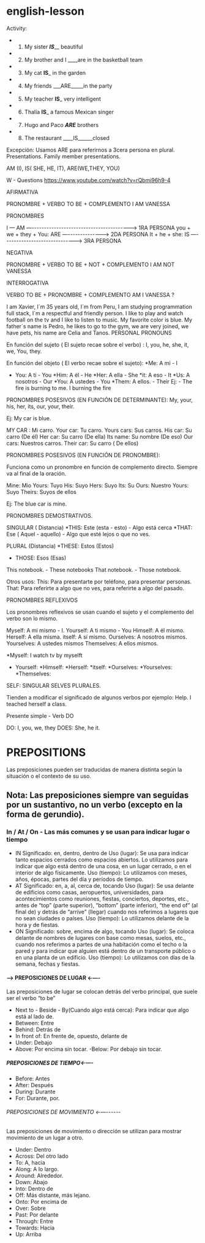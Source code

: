 # english-lesson
Activity: 
- 1. My sister ___IS_____ beautiful
- 2. My brother and I ____are in the basketball team 
- 3. My cat ____IS_____ in the garden
- 4. My friends ___ARE_____in the party 
- 5. My teacher ____IS_____ very intelligent
- 6. Thalía __IS___ a famous Mexican singer
- 7. Hugo and Paco ___ARE___ brothers 
- 8. The restaurant ____IS______closed

Excepción: Usamos ARE para referirnos a 3cera persona en plural.
Presentations. 
Family member presentations.

AM (I), IS( SHE, HE, IT), ARE(WE,THEY, YOU)


W -  Questions 
https://www.youtube.com/watch?v=rQbmi96h9-4 


AFIRMATIVA 

PRONOMBRE + VERBO TO BE + COMPLEMENTO 
       I                            AM                  VANESSA

PRONOMBRES

I — AM   —----------------------------------------> 1RA PERSONA
you + we + they + You: ARE —--------------> 2DA PERSONA
It + he + she: IS —-----------------------------> 3RA PERSONA

NEGATIVA 

PRONOMBRE + VERBO TO BE + NOT + COMPLEMENTO 
        I                         AM                 NOT    VANESSA

INTERROGATIVA

VERBO TO BE + PRONOMBRE + COMPLEMENTO 
         AM                        I                      VANESSA ?

I am Xavier, I´m 35 years old, I´m from Peru, I am studying programmation full stack, I´m a respectful and friendly person. I like to play and watch football on the tv  and I like to listen to music. My favorite color is blue. My father´s name is Pedro, he likes to go to the gym, we are very joined, we have pets, his name are Celia and Tanos.
PERSONAL PRONOUNS

En función del sujeto ( El sujeto recae sobre el verbo) : I, you, he, she, it, we, You, they.

En función del objeto ( El verbo recae sobre el sujeto): 
*Me: A mi  - I
* You: A ti - You
*Him:  A él - He
*Her: A ella - She
*it: A eso - It
*Us: A nosotros - Our
*You:  A ustedes - You
*Them: A ellos. - Their
Ej: - The fire is burning to me.
I burning the fire


PRONOMBRES POSESIVOS (EN FUNCIÓN DE DETERMINANTE): My, your, his, her, its, our, your, their.
 
Ej: My car is blue.

MY CAR : Mi carro.
Your car: Tu carro.
Yours cars: Sus carros.
His car: Su carro (De él)
Her car: Su carro (De ella)
Its name: Su nombre (De eso)
Our cars: Nuestros carros. 
Their car: Su carro ( De ellos)



PRONOMBRES POSESIVOS (EN FUNCIÓN DE PRONOMBRE):

 Funciona como un pronombre en función de complemento directo. Siempre va al final de la oración.

Mine: Mio
Yours: Tuyo
His: Suyo
Hers: Suyo
Its: Su
Ours: Nuestro
Yours: Suyo 
Theirs: Suyos de ellos

Ej: The blue car is mine. 


PRONOMBRES DEMOSTRATIVOS.
 
SINGULAR ( Distancia)
*THIS: Este (esta - esto) - Algo está cerca
*THAT: Ese ( Aquel - aquello) - Algo que esté lejos o que no ves.

PLURAL (Distancia)
*THESE: Estos (Estos)
* THOSE: Esos (Esas)

This notebook. - These notebooks
That notebook. - Those notebook.

Otros usos: 
This: Para presentarte por teléfono, para presentar personas.
That: Para referirte a algo que no ves, para referirte a algo del pasado.

PRONOMBRES REFLEXIVOS 

Los pronombres reflexivos se usan cuando el sujeto y el complemento del verbo son lo mismo.

Myself: A mi mismo - I.
Yourself: A ti mismo - You
Himself:  A él mismo.
Herself: A ella misma.
itself:  A sí mismo.
Ourselves: A nosotros mismos.
Yourselves: A ustedes mismos
Themselves: A ellos mismos. 


*Myself: I watch tv by myselft
* Yourself:
*Himself:
*Herself:
*itself:
*Ourselves:
*Yourselves:
*Themselves:

SELF: SINGULAR 
SELVES PLURALES.

Tienden a modificar el significado de  algunos verbos por ejemplo: Help. 
 I teached herself a class.

Presente simple - Verb DO

DO: I, you, we, they
DOES: She, he it. 


# PREPOSITIONS

Las preposiciones pueden ser traducidas de manera distinta según la situación o el contexto de su uso.

## Nota: Las preposiciones siempre van seguidas por un sustantivo, no un verbo (excepto en la forma de gerundio).

### In / At / On - Las más comunes y se usan para indicar lugar o tiempo
- IN
Significado: en, dentro, dentro de
Uso (lugar): Se usa para indicar tanto espacios cerrados como espacios abiertos. Lo utilizamos para indicar que algo está dentro de una cosa, en un lugar cerrado, o en el interior de algo físicamente.
Uso (tiempo): Lo utilizamos con meses, años, épocas, partes del día y períodos de tiempo.
- AT
Significado: en, a, al, cerca de, tocando
Uso (lugar): Se usa delante de edificios como casas, aeropuertos, universidades, para acontecimientos como reuniones, fiestas, conciertos, deportes, etc., antes de “top” (parte superior), “bottom” (parte inferior), “the end of” (al final de) y detrás de “arrive” (llegar) cuando nos referimos a lugares que no sean ciudades o países.
Uso (tiempo): Lo utilizamos delante de la hora y de fiestas.
- ON
Significado: sobre, encima de algo, tocando
Uso (lugar): Se coloca delante de nombres de lugares con base como mesas, suelos, etc., cuando nos referimos a partes de una habitación como el techo o la pared y para indicar que alguien está dentro de un transporte público o en una planta de un edificio.
Uso (tiempo): Lo utilizamos con días de la semana, fechas y fiestas.
#### —> PREPOSICIONES DE LUGAR ←—-

Las preposiciones de lugar se colocan detrás del verbo principal, que suele ser el verbo “to be” 
- Next to -  Beside - By(Cuando algo está cerca): Para indicar que algo está al lado de.
- Between: Entre
- Behind: Detrás de 
- In front of: En frente de, opuesto, delante de
- Under: Debajo
- Above: Por encima sin tocar.
-Below: Por debajo sin tocar.

##### PREPOSICIONES DE TIEMPO←—-
- Before: Antes
- After: Después
- During: Durante
-  For: Durante, por.


###### PREPOSICIONES DE MOVIMIENTO ←—------
Las preposiciones de movimiento o dirección se utilizan para mostrar movimiento de un lugar a otro.
- Under: Dentro
- Across: Del otro lado
- To: A, hacia
- Along: A lo largo.
- Around: Alrededor.
- Down: Abajo
- Into: Dentro de
- Off: Más distante, más lejano.
- Onto: Por encima de 
- Over: Sobre
- Past: Por delante
- Through: Entre
- Towards: Hacia
- Up: Arriba


